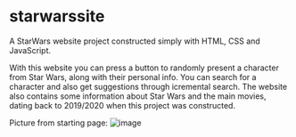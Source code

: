 # starwarssite
A StarWars website project constructed simply with HTML, CSS and JavaScript.

With this website you can press a button to randomly present a character from Star Wars, along with their personal info.
You can search for a character and also get suggestions through icremental search. 
The website also contains some information about Star Wars and the main movies, dating back to 2019/2020 when this project was constructed.

Picture from starting page:
![image](https://user-images.githubusercontent.com/49778146/119632301-f723ba00-be10-11eb-927e-d0c8cb758873.png)
